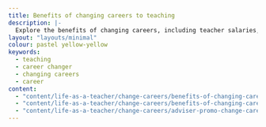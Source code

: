 ```yaml
---
title: Benefits of changing careers to teaching
description: |- 
  Explore the benefits of changing careers, including teacher salaries, job security, and making a real difference in young people's lives.
layout: "layouts/minimal"
colour: pastel yellow-yellow
keywords:
  - teaching
  - career changer
  - changing careers
  - career
content: 
  - "content/life-as-a-teacher/change-careers/benefits-of-changing-careers/header" 
  - "content/life-as-a-teacher/change-careers/benefits-of-changing-careers/article"
  - "content/life-as-a-teacher/change-careers/adviser-promo-change-careers"
---
```

